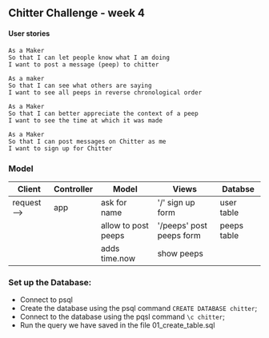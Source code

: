 ## Chitter Challenge - week 4

#### User stories
```
As a Maker
So that I can let people know what I am doing  
I want to post a message (peep) to chitter

As a maker
So that I can see what others are saying  
I want to see all peeps in reverse chronological order

As a Maker
So that I can better appreciate the context of a peep
I want to see the time at which it was made

As a Maker
So that I can post messages on Chitter as me
I want to sign up for Chitter
```

### Model

|Client|Controller|Model|Views|Databse|
|------|----------|-----|-----|-------|
|request --> | app | ask for name | '/' sign up form | user table |
|   |    | allow to post peeps | '/peeps' post peeps form | peeps table |
|   |   |  adds time.now | show peeps |   |

### Set up the Database:
 - Connect to psql
 - Create the database using the psql command `CREATE DATABASE chitter`;
 - Connect to the database using the pqsl command `\c chitter`;
 - Run the query we have saved in the file 01_create_table.sql
